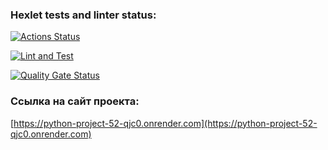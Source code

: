 ### Hexlet tests and linter status:
[![Actions Status](https://github.com/BlackJackSpb/python-project-52/actions/workflows/hexlet-check.yml/badge.svg)](https://github.com/BlackJackSpb/python-project-52/actions)

[![Lint and Test](https://github.com/BlackJackSpb/python-project-52/actions/workflows/python-lint-test.yml/badge.svg)](https://github.com/BlackJackSpb/python-project-52/actions/workflows/python-lint-test.yml)

[![Quality Gate Status](https://sonarcloud.io/api/project_badges/measure?project=BlackJackSpb_python-project-52&metric=alert_status)](https://sonarcloud.io/summary/new_code?id=BlackJackSpb_python-project-52)

### Ссылка на сайт проекта:
[https://python-project-52-qjc0.onrender.com](https://python-project-52-qjc0.onrender.com)
